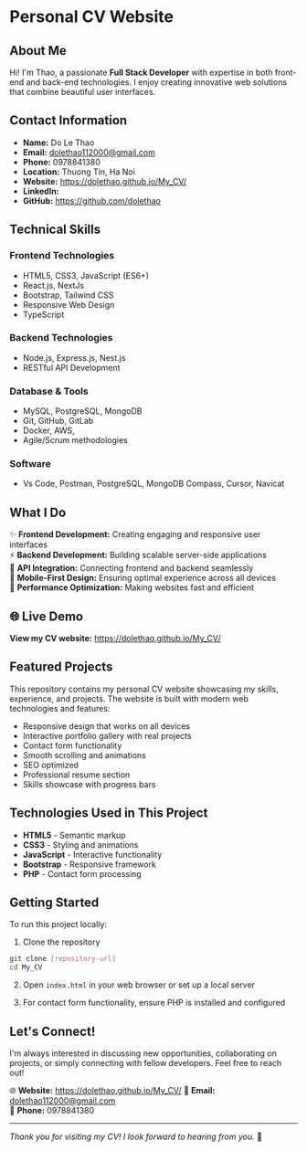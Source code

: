 # Personal CV Website

## About Me

Hi! I'm Thao, a passionate **Full Stack Developer** with expertise in both front-end and back-end technologies. I enjoy creating innovative web solutions that combine beautiful user interfaces.

## Contact Information

- **Name:** Do Le Thao
- **Email:** dolethao112000@gmail.com
- **Phone:** 0978841380
- **Location:** Thuong Tin, Ha Noi
- **Website:** https://dolethao.github.io/My_CV/
- **LinkedIn:** 
- **GitHub:** https://github.com/dolethao

## Technical Skills

### Frontend Technologies
- HTML5, CSS3, JavaScript (ES6+)
- React.js, NextJs
- Bootstrap, Tailwind CSS
- Responsive Web Design
- TypeScript

### Backend Technologies
- Node.js, Express.js, Nest.js
- RESTful API Development

### Database & Tools
- MySQL, PostgreSQL, MongoDB
- Git, GitHub, GitLab
- Docker, AWS,
- Agile/Scrum methodologies

### Software
- Vs Code, Postman, PostgreSQL, MongoDB Compass, Cursor, Navicat

## What I Do

✨ **Frontend Development:** Creating engaging and responsive user interfaces  
⚡ **Backend Development:** Building scalable server-side applications  
🔗 **API Integration:** Connecting frontend and backend seamlessly  
📱 **Mobile-First Design:** Ensuring optimal experience across all devices  
🚀 **Performance Optimization:** Making websites fast and efficient  

## 🌐 Live Demo

**View my CV website:** https://dolethao.github.io/My_CV/

## Featured Projects

This repository contains my personal CV website showcasing my skills, experience, and projects. The website is built with modern web technologies and features:

- Responsive design that works on all devices
- Interactive portfolio gallery with real projects
- Contact form functionality
- Smooth scrolling and animations
- SEO optimized
- Professional resume section
- Skills showcase with progress bars

## Technologies Used in This Project

- **HTML5** - Semantic markup
- **CSS3** - Styling and animations
- **JavaScript** - Interactive functionality
- **Bootstrap** - Responsive framework
- **PHP** - Contact form processing

## Getting Started

To run this project locally:

1. Clone the repository
```bash
git clone [repository-url]
cd My_CV
```

2. Open `index.html` in your web browser or set up a local server

3. For contact form functionality, ensure PHP is installed and configured

## Let's Connect!

I'm always interested in discussing new opportunities, collaborating on projects, or simply connecting with fellow developers. Feel free to reach out!

🌐 **Website:** https://dolethao.github.io/My_CV/
📧 **Email:** dolethao112000@gmail.com  
📱 **Phone:** 0978841380

---

*Thank you for visiting my CV! I look forward to hearing from you.* 🚀
